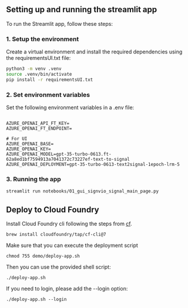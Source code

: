 ## Setting up and running the streamlit app

To run the Streamlit app, follow these steps:

### 1. Setup the environment
Create a virtual environment and install the required dependencies using the requirementsUI.txt file:

```bash
python3 -m venv .venv
source .venv/bin/activate
pip install -r requirementsUI.txt
```

### 2. Set environment variables

Set the following environment variables in a .env file:

```dotenv

AZURE_OPENAI_API_FT_KEY=
AZURE_OPENAI_FT_ENDPOINT=

# For UI
AZURE_OPENAI_BASE=
AZURE_OPENAI_KEY=
AZURE_OPENAI_MODEL=gpt-35-turbo-0613.ft-62a8ed1bf7594913a7041372c73227ef-text-to-signal
AZURE_OPENAI_DEPLOYMENT=gpt-35-turbo-0613-text2signal-1epoch-lrm-5
```

### 3. Running the app

```bash
streamlit run notebooks/01_gui_signvio_signal_main_page.py
```

## Deploy to Cloud Foundry

Install Cloud Foundry cli following the steps from [cf](https://github.com/cloudfoundry/cli).

`brew install cloudfoundry/tap/cf-cli@7`

Make sure that you can execute the deployment script

`chmod 755 demo/deploy-app.sh`  

Then you can use the provided shell script:

`./deploy-app.sh`

If you need to login, please add the --login option:

`./deploy-app.sh --login`

